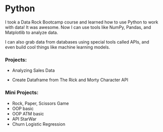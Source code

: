 # Python

I took a Data Rock Bootcamp course and learned how to use Python to work with data! It was awesome. Now I can use tools like NumPy, Pandas, and Matplotlib to analyze data.

I can also grab data from databases using special tools called APIs, and even build cool things like machine learning models.

### Projects:
- Analyzing Sales Data
+ Create Dataframe from The Rick and Morty Character API

### Mini Projects:
- Rock, Paper, Scissors Game
- OOP basic
- OOP ATM basic
- API StarWar
- Churn Logistic Regression
